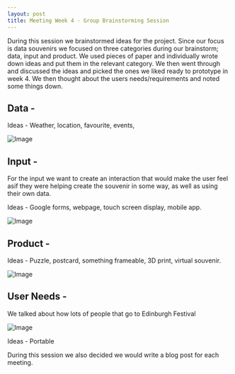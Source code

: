 ```yaml
---
layout: post
title: Meeting Week 4 - Group Brainstorming Session
---
```




During this session we brainstormed ideas for the project. Since our focus is data souvenirs we focused on three categories during our brainstorm; data, input and product. We used pieces of paper and individually wrote down ideas and put them in the relevant category. We then went through and discussed the ideas and picked the ones we liked ready to prototype in week 4. We then thought about the users needs/requirements and noted some things down.


## Data -
Ideas - Weather, location, favourite, events, 

![Image](/dwd-project/img/IMG_0617.JPG "icon")


## Input -
For the input we want to create an interaction that would make the user feel asif they were helping create the souvenir in some way, as well as using their own data.

Ideas - Google forms, webpage, touch screen display, mobile app. 

![Image](/dwd-project/img/IMG_0618.JPG "icon")


## Product - 

Ideas - Puzzle, postcard, something frameable, 3D print, virtual souvenir.

![Image](/dwd-project/img/IMG_0616.JPG "icon")


## User Needs - 
We talked about how lots of people that go to Edinburgh Festival 

![Image](/dwd-project/img/IMG_0620.JPG "icon")

Ideas - Portable


During this session we also decided we would write a blog post for each meeting. 
